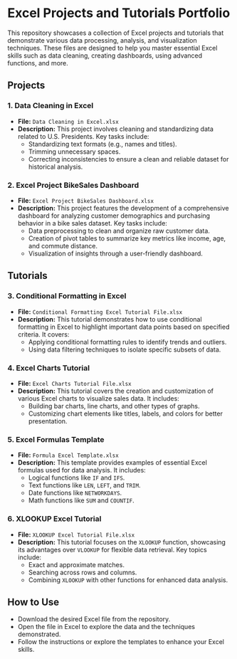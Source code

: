 # Excel Projects and Tutorials Portfolio

This repository showcases a collection of Excel projects and tutorials that demonstrate various data processing, analysis, and visualization techniques. These files are designed to help you master essential Excel skills such as data cleaning, creating dashboards, using advanced functions, and more.

## Projects

### 1. Data Cleaning in Excel
- **File:** `Data Cleaning in Excel.xlsx`
- **Description:** This project involves cleaning and standardizing data related to U.S. Presidents. Key tasks include:
  - Standardizing text formats (e.g., names and titles).
  - Trimming unnecessary spaces.
  - Correcting inconsistencies to ensure a clean and reliable dataset for historical analysis.

### 2. Excel Project BikeSales Dashboard
- **File:** `Excel Project BikeSales Dashboard.xlsx`
- **Description:** This project features the development of a comprehensive dashboard for analyzing customer demographics and purchasing behavior in a bike sales dataset. Key tasks include:
  - Data preprocessing to clean and organize raw customer data.
  - Creation of pivot tables to summarize key metrics like income, age, and commute distance.
  - Visualization of insights through a user-friendly dashboard.

## Tutorials

### 3. Conditional Formatting in Excel
- **File:** `Conditional Formatting Excel Tutorial File.xlsx`
- **Description:** This tutorial demonstrates how to use conditional formatting in Excel to highlight important data points based on specified criteria. It covers:
  - Applying conditional formatting rules to identify trends and outliers.
  - Using data filtering techniques to isolate specific subsets of data.

### 4. Excel Charts Tutorial
- **File:** `Excel Charts Tutorial File.xlsx`
- **Description:** This tutorial covers the creation and customization of various Excel charts to visualize sales data. It includes:
  - Building bar charts, line charts, and other types of graphs.
  - Customizing chart elements like titles, labels, and colors for better presentation.

### 5. Excel Formulas Template
- **File:** `Formula Excel Template.xlsx`
- **Description:** This template provides examples of essential Excel formulas used for data analysis. It includes:
  - Logical functions like `IF` and `IFS`.
  - Text functions like `LEN`, `LEFT`, and `TRIM`.
  - Date functions like `NETWORKDAYS`.
  - Math functions like `SUM` and `COUNTIF`.

### 6. XLOOKUP Excel Tutorial
- **File:** `XLOOKUP Excel Tutorial File.xlsx`
- **Description:** This tutorial focuses on the `XLOOKUP` function, showcasing its advantages over `VLOOKUP` for flexible data retrieval. Key topics include:
  - Exact and approximate matches.
  - Searching across rows and columns.
  - Combining `XLOOKUP` with other functions for enhanced data analysis.

## How to Use
- Download the desired Excel file from the repository.
- Open the file in Excel to explore the data and the techniques demonstrated.
- Follow the instructions or explore the templates to enhance your Excel skills.
